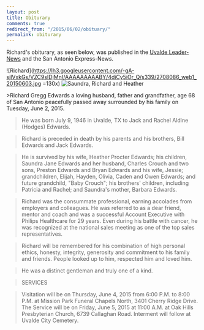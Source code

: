 ```yaml
---
layout: post
title: Obiturary
comments: true
redirect_from: "/2015/06/02/obituary/"
permalink: obiturary
---
```


Richard's obiturary, as seen below, was published in the [Uvalde Leader-News](http://www.uvaldeleadernews.com/node/2856) and the San Antonio Express-News.

![Richard](https://lh3.googleusercontent.com/-gA-sjlVxkGs/VZC9sIDjMnI/AAAAAAAAABY/4diCy5iOr_Q/s339/2708086_web1_20150603.jpg =130x) ![Saundra, Richard and Heather](https://lh3.googleusercontent.com/-P_-9kBR1_7Q/VZC9sBQ6urI/AAAAAAAAABY/tE5t37RDy10/s339/2708086_web2_20150603.jpg)  

<div class="message">
>Richard Gregg Edwards a loving husband, father and grandfather, age 68 of San Antonio peacefully passed away surrounded by his family on Tuesday, June 2, 2015. 

>He was born July 9, 1946 in Uvalde, TX to Jack and Rachel Aldine (Hodges) Edwards. 

>Richard is preceded in death by his parents and his brothers, Bill Edwards and Jack Edwards. 

>He is survived by his wife, Heather Procter Edwards; his children, Saundra Jane Edwards and her husband, Charles Crouch and two sons, Preston Edwards and Bryan Edwards and his wife, Jessie; grandchildren, Elijah, Hayden, Olivia, Caden and Owen Edwards; and future grandchild, "Baby Crouch"; his brothers' children, including Patricia and Rachel; and Saundra's mother, Barbara Edwards. 

>Richard was the consummate professional, earning accolades from employers and colleagues. He was referred to as a dear friend, mentor and coach and was a successful Account Executive with Philips Healthcare for 29 years. Even during his battle with cancer, he was recognized at the national sales meeting as one of the top sales representatives. 

>Richard will be remembered for his combination of high personal ethics, honesty, integrity, generosity and commitment to his family and friends. People looked up to him, respected him and loved him.

>He was a distinct gentleman and truly one of a kind.

>SERVICES

>Visitation will be on Thursday, June 4, 2015 from 6:00 P.M. to 8:00 P.M. at Mission Park Funeral Chapels North, 3401 Cherry Ridge Drive. 
>The Service will be on Friday, June 5, 2015 at 11:00 A.M. at Oak Hills Presbyterian Church, 6739 Callaghan Road. 
>Interment will follow at Uvalde City Cemetery.
</div>

